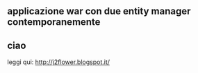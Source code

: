 applicazione war con due entity manager contemporanemente
---------------------------------------------------------------
ciao
---------------------------------------------------------------



leggi qui:
http://j2flower.blogspot.it/
